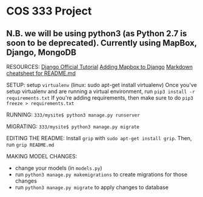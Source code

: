 # COS 333 Project

## N.B. we will be using python3 (as Python 2.7 is soon to be deprecated). Currently using MapBox, Django, MongoDB

RESOURCES:
[Django Official Tutorial](https://docs.djangoproject.com/en/2.1/intro/tutorial01/)
[Adding Mapbox to Django](https://www.fullstackpython.com/blog/maps-django-web-applications-projects-mapbox.html)
[Markdown cheatsheet for README.md](https://github.com/adam-p/markdown-here/wiki/Markdown-Cheatsheet#links)

SETUP: setup ```virtualenv``` (linux: sudo apt-get install virtualenv)
Once you've setup virtualenv and are running a virtual environment, run ```pip3 install -r requirements.txt``` If you're adding requirements, then make sure to do ```pip3 freeze > requirements.txt```

RUNNING:
```333/mysite$ python3 manage.py runserver```

MIGRATING:
```333/mysite$ python3 manage.py migrate```

EDITING THE README:
Install ```grip``` with ```sudo apt-get install grip```. Then, run ```grip README.md```

MAKING MODEL CHANGES:
- change your models (in ```models.py```)
- run ```python3 manage.py makemigrations``` to create migrations for those changes
- run ```python3 manage.py migrate``` to apply changes to database
